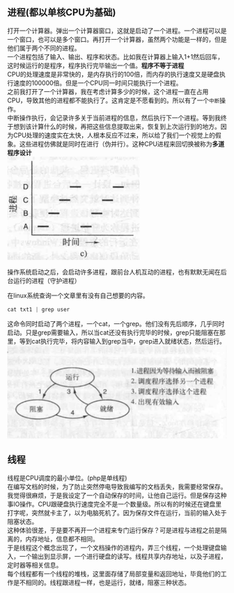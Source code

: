 ## 进程(都以单核CPU为基础)
打开一个计算器。弹出一个计算器窗口，这就是启动了一个进程。一个进程可以是一个窗口，也可以是多个窗口。再打开一个计算器，虽然两个功能是一样的，但是他们属于两个不同的进程。              
一个进程包括了输入、输出、程序和状态。比如我在计算器上输入1+1然后回车，这时候运行的是程序，程序执行完毕输出一个值。**程序不等于进程**       
CPU的处理速度是非常快的，是内存执行的100倍，而内存的执行速度又是硬盘执行速度的100000倍。但是一个CPU同一时间只能执行一个进程。       
之前我打开了一个计算器，我在考虑计算多少的时候，这个进程一直在占用CPU，导致其他的进程都不能执行了。这肯定是不愿看到的。所以有了一个`中断`操作。         
中断操作执行，会记录许多关于当前进程的信息，然后执行下一个进程。等到我终于想到该计算什么的时候，再把这些信息提取出来，恢复到上次运行到的地方。因为CPU处理的速度实在太快，人根本反应不过来，所以给了我们一个视觉上的假象。这些进程仿佛就是同时在进行（伪并行）。这种CPU进程来回切换被称为**多道程序设计**        
![顺序进程](../../images/system-now/%E8%BF%9B%E7%A8%8B%E6%89%A7%E8%A1%8C%E9%A1%BA%E5%BA%8F.png)  

操作系统启动之后，会启动许多进程，跟前台人机互动的进程，也有默默无闻在后台运行的进程（守护进程）   

在linux系统查询一个文章里有没有自己想要的内容。
```s
cat txt1 | grep user
```
这命令同时启动了两个进程，一个cat，一个grep。他们没有先后顺序，几乎同时启动。只是grep需要输入，所以当cat还没有执行完毕的时候，grep只能阻塞在那里，等到cat执行完毕，将内容输入到grep当中，grep进入就绪状态，然后运行。
![状态](../../images/system-now/three%20status.png)

## 线程
线程是CPU调度的最小单位。(php是单线程)          
在编写文档的时候，为了防止突然停电导致我编写的文档丢失，我需要经常保存。我觉得很麻烦，于是我设定了一个自动保存的时间，让他自己运行。但是保存这种事IO操作。CPU跟硬盘执行速度完全不是一个数量级。所以有的时候还在键盘里打字呢，突然就卡主了，以为电脑死机了。因为保存文件在运行，当前的输入处于阻塞状态。     
这种体验很差，于是要不再开一个进程来专门运行保存？可是进程与进程之前是隔离的，内存地址，信息都不相同。      
于是线程这个概念出现了，一个文档操作的进程内，弄三个线程，一个处理键盘输入，一个输出到显示屏，一个进行硬盘的读写。线程共享内存地址，以及子进程，定时器等相关信息。      
每个线程都有一个线程的堆栈，这里面存储了局部变量和返回地址，毕竟他们的工作是不相同的。线程跟进程一样，也是运行，就绪，阻塞三种状态。


